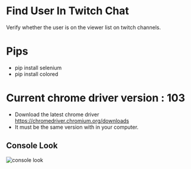 # Find User In Twitch Chat
Verify whether the user is on the viewer list on twitch channels.

# Pips
- pip install selenium
- pip install colored


# Current chrome driver version : 103

- Download the latest chrome driver https://chromedriver.chromium.org/downloads
- It must be the same version with in your computer.


## Console Look
![console look](https://i.ibb.co/FbytSLZ/1.png)
